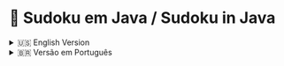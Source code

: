 # 🧩 Sudoku em Java / Sudoku in Java

<details>
<summary>🇺🇸 English Version</summary>

## 📌 Features

- ✅ **Insert number**: Add a number to a specific cell on the board.
- ❌ **Remove number**: Delete a previously inserted number.
- 🔍 **Check status**:
  - Indicates if the game is **complete**, **incomplete**, or **invalid** (contains errors).
- 🎯 **Difficulty levels**:
  - Easy  
  - Medium  
  - Hard  
Each level generates a board with a number of clues corresponding to the difficulty.

## 🛠️ Technologies

- Language: **Java**
- No external libraries used — 100% pure code.

## 🚀 How to run

1. Make sure you have Java installed (JDK 8 or higher).
2. Compile the files:
   ```bash
   javac Main.java
   ```
3. Run the game:
   ```bash
   java Main
   ```

</details>

<details>
<summary>🇧🇷 Versão em Português</summary>

## 📌 Funcionalidades

- ✅ **Inserir número**: Adicione um número em uma célula específica do tabuleiro.
- ❌ **Remover número**: Apague um número previamente inserido.
- 🔍 **Verificar situação**:
  - Indica se o jogo está **completo**, **incompleto** ou **inválido** (com erros).
- 🎯 **Níveis de dificuldade**:
  - Fácil  
  - Médio  
  - Difícil  
Cada nível gera um tabuleiro com número de pistas correspondente à dificuldade.

## 🛠️ Tecnologias

- Linguagem: **Java**
- Nenhuma biblioteca externa utilizada — 100% código puro.

## 🚀 Como executar

1. Certifique-se de ter o Java instalado (JDK 8 ou superior).
2. Compile os arquivos:
   ```bash
   javac Main.java
   ```
3. Execute o jogo:
   ```bash
   java Main
   ```

</details>


